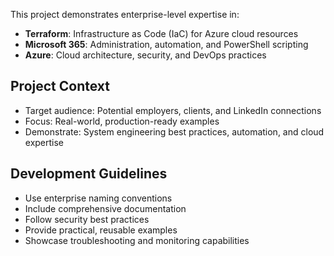 <!-- Copilot Instructions for Senior System Engineer Showcase Project -->

This project demonstrates enterprise-level expertise in:
- **Terraform**: Infrastructure as Code (IaC) for Azure cloud resources
- **Microsoft 365**: Administration, automation, and PowerShell scripting
- **Azure**: Cloud architecture, security, and DevOps practices

## Project Context
- Target audience: Potential employers, clients, and LinkedIn connections
- Focus: Real-world, production-ready examples
- Demonstrate: System engineering best practices, automation, and cloud expertise

## Development Guidelines
- Use enterprise naming conventions
- Include comprehensive documentation
- Follow security best practices
- Provide practical, reusable examples
- Showcase troubleshooting and monitoring capabilities
